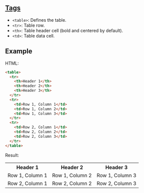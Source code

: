 ## [Tags](common-tags.md)

- `<table>`: Defines the table.
- `<tr>`: Table row.
- `<th>`: Table header cell (bold and centered by default).
- `<td>`: Table data cell.
## Example

HTML:
```html
<table>
  <tr>
    <th>Header 1</th>
    <th>Header 2</th>
    <th>Header 3</th>
  </tr>
  <tr>
    <td>Row 1, Column 1</td>
    <td>Row 1, Column 2</td>
    <td>Row 1, Column 3</td>
  </tr>
  <tr>
    <td>Row 2, Column 1</td>
    <td>Row 2, Column 2</td>
    <td>Row 2, Column 3</td>
  </tr>
</table>	
```

Result:

<table>
  <tr>
    <th>Header 1</th>
    <th>Header 2</th>
    <th>Header 3</th>
  </tr>
  <tr>
    <td>Row 1, Column 1</td>
    <td>Row 1, Column 2</td>
    <td>Row 1, Column 3</td>
  </tr>
  <tr>
    <td>Row 2, Column 1</td>
    <td>Row 2, Column 2</td>
    <td>Row 2, Column 3</td>
  </tr>
</table>
